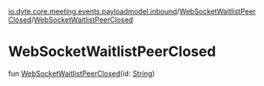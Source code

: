 [io.dyte.core.meeting.events.payloadmodel.inbound](../index.md)/[WebSocketWaitlistPeerClosed](index.md)/[WebSocketWaitlistPeerClosed](-web-socket-waitlist-peer-closed.md)

# WebSocketWaitlistPeerClosed


fun [WebSocketWaitlistPeerClosed](-web-socket-waitlist-peer-closed.md)(id: [String](https://kotlinlang.org/api/latest/jvm/stdlib/kotlin/-string/index.html))
